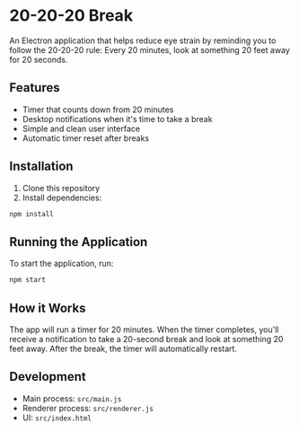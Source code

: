 # 20-20-20 Break

An Electron application that helps reduce eye strain by reminding you to follow the 20-20-20 rule: Every 20 minutes, look at something 20 feet away for 20 seconds.

## Features

- Timer that counts down from 20 minutes
- Desktop notifications when it's time to take a break
- Simple and clean user interface
- Automatic timer reset after breaks

## Installation

1. Clone this repository
2. Install dependencies:
```bash
npm install
```

## Running the Application

To start the application, run:
```bash
npm start
```

## How it Works

The app will run a timer for 20 minutes. When the timer completes, you'll receive a notification to take a 20-second break and look at something 20 feet away. After the break, the timer will automatically restart.

## Development

- Main process: `src/main.js`
- Renderer process: `src/renderer.js`
- UI: `src/index.html`
